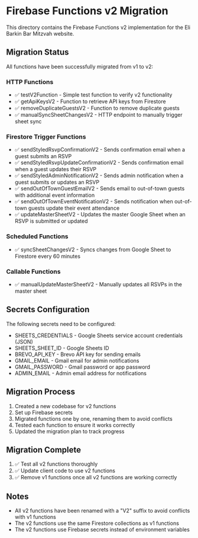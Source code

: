 # Firebase Functions v2 Migration

This directory contains the Firebase Functions v2 implementation for the Eli Barkin Bar Mitzvah website.

## Migration Status

All functions have been successfully migrated from v1 to v2:

### HTTP Functions
- ✅ testV2Function - Simple test function to verify v2 functionality
- ✅ getApiKeysV2 - Function to retrieve API keys from Firestore
- ✅ removeDuplicateGuestsV2 - Function to remove duplicate guests
- ✅ manualSyncSheetChangesV2 - HTTP endpoint to manually trigger sheet sync

### Firestore Trigger Functions
- ✅ sendStyledRsvpConfirmationV2 - Sends confirmation email when a guest submits an RSVP
- ✅ sendStyledRsvpUpdateConfirmationV2 - Sends confirmation email when a guest updates their RSVP
- ✅ sendStyledAdminNotificationV2 - Sends admin notification when a guest submits or updates an RSVP
- ✅ sendOutOfTownGuestEmailV2 - Sends email to out-of-town guests with additional event information
- ✅ sendOutOfTownEventNotificationV2 - Sends notification when out-of-town guests update their event attendance
- ✅ updateMasterSheetV2 - Updates the master Google Sheet when an RSVP is submitted or updated

### Scheduled Functions
- ✅ syncSheetChangesV2 - Syncs changes from Google Sheet to Firestore every 60 minutes

### Callable Functions
- ✅ manualUpdateMasterSheetV2 - Manually updates all RSVPs in the master sheet

## Secrets Configuration

The following secrets need to be configured:

- SHEETS_CREDENTIALS - Google Sheets service account credentials (JSON)
- SHEETS_SHEET_ID - Google Sheets ID
- BREVO_API_KEY - Brevo API key for sending emails
- GMAIL_EMAIL - Gmail email for admin notifications
- GMAIL_PASSWORD - Gmail password or app password
- ADMIN_EMAIL - Admin email address for notifications

## Migration Process

1. Created a new codebase for v2 functions
2. Set up Firebase secrets
3. Migrated functions one by one, renaming them to avoid conflicts
4. Tested each function to ensure it works correctly
5. Updated the migration plan to track progress

## Migration Complete

1. ✅ Test all v2 functions thoroughly
2. ✅ Update client code to use v2 functions
3. ✅ Remove v1 functions once all v2 functions are working correctly

## Notes

- All v2 functions have been renamed with a "V2" suffix to avoid conflicts with v1 functions
- The v2 functions use the same Firestore collections as v1 functions
- The v2 functions use Firebase secrets instead of environment variables
